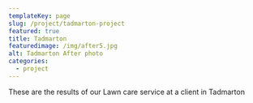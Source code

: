 ```yaml
---
templateKey: page
slug: /project/tadmarton-project
featured: true
title: Tadmarton 
featuredimage: /img/after5.jpg
alt: Tadmarton After photo
categories:
  - project
---
```

These are the results of our Lawn care service at a client in Tadmarton
